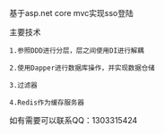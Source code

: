 

  基于asp.net core mvc实现sso登陆
  
  主要技术
  
    1.参照DDD进行分层，层之间使用DI进行解耦
	
	2.使用Dapper进行数据库操作，并实现数据仓储
	
	3.过滤器
	
	4.Redis作为缓存服务器
	
  如有需要可以联系QQ：1303315424